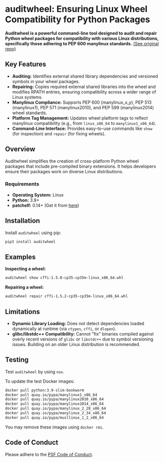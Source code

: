# auditwheel: Ensuring Linux Wheel Compatibility for Python Packages

**Auditwheel is a powerful command-line tool designed to audit and repair Python wheel packages for compatibility with various Linux distributions, specifically those adhering to PEP 600 manylinux standards.** [(See original repo)](https://github.com/pypa/auditwheel)

## Key Features

*   **Auditing:** Identifies external shared library dependencies and versioned symbols in your wheel packages.
*   **Repairing:** Copies required external shared libraries into the wheel and modifies RPATH entries, ensuring compatibility across a wider range of Linux systems.
*   **Manylinux Compliance:** Supports PEP 600 (manylinux_x_y), PEP 513 (manylinux1), PEP 571 (manylinux2010), and PEP 599 (manylinux2014) wheel standards.
*   **Platform Tag Management:** Updates wheel platform tags to reflect manylinux compatibility (e.g., from `linux_x86_64` to `manylinux1_x86_64`).
*   **Command-Line Interface:** Provides easy-to-use commands like `show` (for inspection) and `repair` (for fixing wheels).

## Overview

Auditwheel simplifies the creation of cross-platform Python wheel packages that include pre-compiled binary extensions. It helps developers ensure their packages work on diverse Linux distributions.

### Requirements

*   **Operating System:** Linux
*   **Python:** 3.9+
*   **patchelf:** 0.14+ (Get it from [here](https://github.com/NixOS/patchelf))

## Installation

Install `auditwheel` using pip:

```bash
pip3 install auditwheel
```

## Examples

**Inspecting a wheel:**

```bash
auditwheel show cffi-1.5.0-cp35-cp35m-linux_x86_64.whl
```

**Repairing a wheel:**

```bash
auditwheel repair cffi-1.5.2-cp35-cp35m-linux_x86_64.whl
```

## Limitations

*   **Dynamic Library Loading:** Does not detect dependencies loaded dynamically at runtime (via `ctypes`, `cffi`, or `dlopen`).
*   **glibc/libstdc++ Compatibility:** Cannot "fix" binaries compiled against overly recent versions of `glibc` or `libstdc++` due to symbol versioning issues. Building on an older Linux distribution is recommended.

## Testing

Test `auditwheel` by using ``nox``.

To update the test Docker images:

```bash
docker pull python:3.9-slim-bookworm
docker pull quay.io/pypa/manylinux1_x86_64
docker pull quay.io/pypa/manylinux2010_x86_64
docker pull quay.io/pypa/manylinux2014_x86_64
docker pull quay.io/pypa/manylinux_2_28_x86_64
docker pull quay.io/pypa/manylinux_2_34_x86_64
docker pull quay.io/pypa/musllinux_1_2_x86_64
```

You may remove these images using ``docker rmi``.

## Code of Conduct

Please adhere to the [PSF Code of Conduct](https://github.com/pypa/.github/blob/main/CODE_OF_CONDUCT.md).